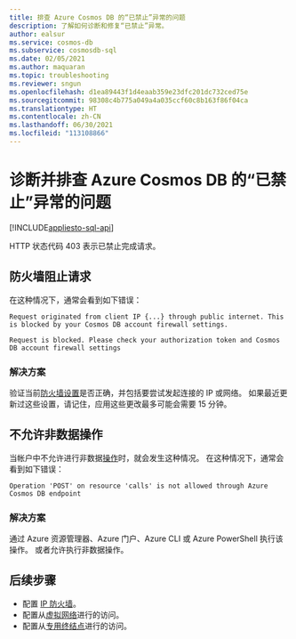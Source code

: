 ```yaml
---
title: 排查 Azure Cosmos DB 的“已禁止”异常的问题
description: 了解如何诊断和修复“已禁止”异常。
author: ealsur
ms.service: cosmos-db
ms.subservice: cosmosdb-sql
ms.date: 02/05/2021
ms.author: maquaran
ms.topic: troubleshooting
ms.reviewer: sngun
ms.openlocfilehash: d1ea89443f1d4eaab359e23dfc201dc732ced75e
ms.sourcegitcommit: 98308c4b775a049a4a035ccf60c8b163f86f04ca
ms.translationtype: HT
ms.contentlocale: zh-CN
ms.lasthandoff: 06/30/2021
ms.locfileid: "113108866"
---
```

# <a name="diagnose-and-troubleshoot-azure-cosmos-db-forbidden-exceptions"></a>诊断并排查 Azure Cosmos DB 的“已禁止”异常的问题
[!INCLUDE[appliesto-sql-api](includes/appliesto-sql-api.md)]

HTTP 状态代码 403 表示已禁止完成请求。

## <a name="firewall-blocking-requests"></a>防火墙阻止请求
在这种情况下，通常会看到如下错误：

```
Request originated from client IP {...} through public internet. This is blocked by your Cosmos DB account firewall settings.
```

```
Request is blocked. Please check your authorization token and Cosmos DB account firewall settings
```

### <a name="solution"></a>解决方案
验证当前[防火墙设置](how-to-configure-firewall.md)是否正确，并包括要尝试发起连接的 IP 或网络。
如果最近更新过这些设置，请记住，应用这些更改最多可能会需要 15 分钟。

## <a name="non-data-operations-are-not-allowed"></a>不允许非数据操作
当帐户中不允许进行非数据[操作](how-to-restrict-user-data.md#disallow-the-execution-of-non-data-operations)时，就会发生这种情况。 在这种情况下，通常会看到如下错误：

```
Operation 'POST' on resource 'calls' is not allowed through Azure Cosmos DB endpoint
```

### <a name="solution"></a>解决方案
通过 Azure 资源管理器、Azure 门户、Azure CLI 或 Azure PowerShell 执行该操作。 或者允许执行非数据操作。

## <a name="next-steps"></a>后续步骤
* 配置 [IP 防火墙](how-to-configure-firewall.md)。
* 配置从[虚拟网络](how-to-configure-vnet-service-endpoint.md)进行的访问。
* 配置从[专用终结点](how-to-configure-private-endpoints.md)进行的访问。
